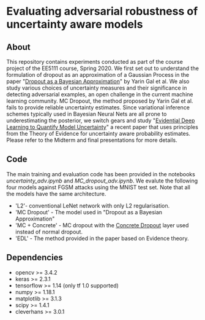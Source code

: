 # Evaluating adversarial robustness of uncertainty aware models
## About
This repository contains experiments conducted as part of the course project of the EE5111 course, Spring 2020. We first set out to understand the formulation of dropout as an approximation of a Gaussian Process in the paper "[Dropout as a Bayesian Approximation](http://proceedings.mlr.press/v48/gal16.pdf)" by Yarin Gal et al. We also study various choices of uncertainty measures and their significance in detecting adversarial examples, an open challenge in the current machine learning community. MC Dropout, the method proposed by Yarin Gal et al. fails to provide reliable uncertainty estimates. Since variational inference schemes typically used in Bayesian Neural Nets are all prone to underestimating the posterior, we switch gears and study "[Evidential Deep Learning to Quantify Model Uncertainty](https://papers.nips.cc/paper/7580-evidential-deep-learning-to-quantify-classification-uncertainty.pdf)"  a recent paper that uses principles from the Theory of Evidence for uncertainty aware probability estimates. Please refer to the Midterm and final presentations for more details.

## Code
The main training and evaluation code has been provided in the notebooks *uncertainty_adv.ipynb* and *MC_dropout_adv.ipynb*.  We evalute the following four models against FGSM attacks using the MNIST test set. Note that all the models have the same architecture.
  - 'L2'- conventional LeNet network with only L2 regularisation.
  - 'MC Dropout' - The model used in "Dropout as a Bayesian Approximation"
  - 'MC + Concrete' - MC dropout  with the [Concrete Dropout](https://arxiv.org/abs/1705.07832) layer used instead of normal dropout.
  - 'EDL' - The method provided in the paper based on Evidence theory.

## Dependencies
- opencv >= 3.4.2
- keras >= 2.3.1
- tensorflow >= 1.14 (only tf 1.0 supported)
- numpy >= 1.18.1
- matplotlib >= 3.1.3
- scipy >= 1.4.1
- cleverhans >= 3.0.1



